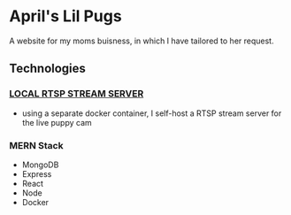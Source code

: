 # April's Lil Pugs

A website for my moms buisness, in which I have tailored to her request.

## Technologies

### [LOCAL RTSP STREAM SERVER](https://github.com/JamiePhonic/rtmps-hls-server)

- using a separate docker container, I self-host a RTSP stream server for the live puppy cam

### MERN Stack

- MongoDB
- Express
- React
- Node
- Docker
